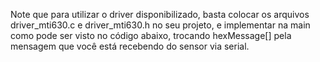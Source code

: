Note que para utilizar o driver disponibilizado, basta colocar os arquivos driver_mti630.c e driver_mti630.h no seu projeto, e implementar na main como pode ser visto no código abaixo, trocando hexMessage[] pela mensagem que você está recebendo do sensor via serial. 
